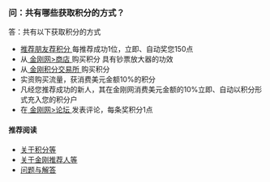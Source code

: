 ### 问：共有哪些获取积分的方式？

答：共有以下获取积分的方式
- [ 推荐朋友荐积分 ](https://www.atozitpro.net/zh/my-account/refer-friend/)每推荐成功1位，立即、自动奖您150点
- 从[ 金刚网>商店 ](https://www.atozitpro.net/zh/shop/)购买积分 具有钞票放大器的功效
- 从[ 金刚积分交易所 ]()购买积分
- 实资购买流量，获消费美元金额10%的积分
- 凡经您推荐成功的新人，其在金刚网消费美元金额的10%立即、自动以积分形式充入您的积分户
- 在[ 金刚网>论坛 ](https://www.atozitpro.net/zh/forums/)发表评论，每条奖积分1点


#### 推荐阅读
- [关于积分等](https://a2zitpro.github.io/web/列表-积分及相关问题)
- [关于金刚推荐人等](https://a2zitpro.github.io/web/列表-金刚推荐人及相关问题)
- [问题与解答](https://a2zitpro.github.io/web/列表-问题与解答)

